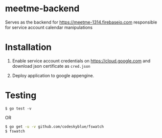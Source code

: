 meetme-backend
==============

Serves as the backend for https://meetme-1314.firebaseio.com responsible for service account calendar manipulations

# Installation

1. Enable service account credentials on https://cloud.google.com and download json certificate as `cred.json`

2. Deploy application to google appengine.

# Testing

`$ go test -v`

OR

```bash
$ go get -u -v github.com/codeskyblue/fswatch
$ fswatch
```
